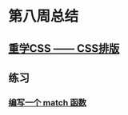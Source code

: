 # 第八周总结

## [重学CSS —— CSS排版](https://mubu.com/doc/tAVnNIo3Uq)

## 练习

### [编写一个 match 函数](https://github.com/lxw-peter/Frontend-01-Template/blob/master/week08/match.js)
